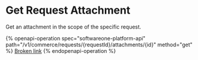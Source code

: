 # Get Request Attachment

Get an attachment in the scope of the specific request.

{% openapi-operation spec="softwareone-platform-api" path="/v1/commerce/requests/{requestId}/attachments/{id}" method="get" %}
[Broken link](broken-reference)
{% endopenapi-operation %}
